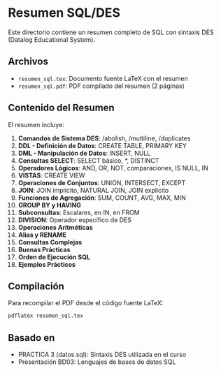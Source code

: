 # Resumen SQL/DES

Este directorio contiene un resumen completo de SQL con sintaxis DES (Datalog Educational System).

## Archivos

- `resumen_sql.tex`: Documento fuente LaTeX con el resumen
- `resumen_sql.pdf`: PDF compilado del resumen (2 páginas)

## Contenido del Resumen

El resumen incluye:

1. **Comandos de Sistema DES**: /abolish, /multiline, /duplicates
2. **DDL - Definición de Datos**: CREATE TABLE, PRIMARY KEY
3. **DML - Manipulación de Datos**: INSERT, NULL
4. **Consultas SELECT**: SELECT básico, *, DISTINCT
5. **Operadores Lógicos**: AND, OR, NOT, comparaciones, IS NULL, IN
6. **VISTAS**: CREATE VIEW
7. **Operaciones de Conjuntos**: UNION, INTERSECT, EXCEPT
8. **JOIN**: JOIN implícito, NATURAL JOIN, JOIN explícito
9. **Funciones de Agregación**: SUM, COUNT, AVG, MAX, MIN
10. **GROUP BY y HAVING**
11. **Subconsultas**: Escalares, en IN, en FROM
12. **DIVISION**: Operador específico de DES
13. **Operaciones Aritméticas**
14. **Alias y RENAME**
15. **Consultas Complejas**
16. **Buenas Prácticas**
17. **Orden de Ejecución SQL**
18. **Ejemplos Prácticos**

## Compilación

Para recompilar el PDF desde el código fuente LaTeX:

```bash
pdflatex resumen_sql.tex
```

## Basado en

- PRACTICA 3 (datos.sql): Sintaxis DES utilizada en el curso
- Presentación BD03: Lenguajes de bases de datos SQL
